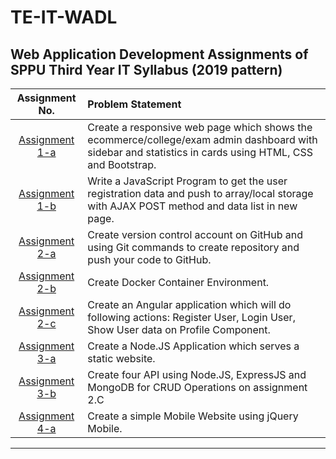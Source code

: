
# TE-IT-WADL


## Web Application Development Assignments of SPPU Third Year IT Syllabus (2019 pattern)



| Assignment No. | Problem Statement  |
| :--------------:  | :-------------- |
|[Assignment 1-a](Assignment1-A)| Create a responsive web page which shows the ecommerce/college/exam admin dashboard with sidebar and statistics in cards using HTML, CSS and Bootstrap.| 
|[Assignment 1-b](Assignment1-B)| Write a JavaScript Program to get the user registration data and push to array/local storage with AJAX POST method and data list in new page.|
|[Assignment 2-a](Assignment2-A)| Create version control account on GitHub and using Git commands to create repository and push your code to GitHub. |
|[Assignment 2-b](Assignment2-B)| Create Docker Container Environment.|
|[Assignment 2-c](Assignment2-C)|Create an Angular application which will do following actions: Register User, Login User, Show User data on Profile Component.|
|[Assignment 3-a](Assignment3-A)|Create a Node.JS Application which serves a static website.|
|[Assignment 3-b](Assignment3-B)|Create four API using Node.JS, ExpressJS and MongoDB for CRUD Operations on assignment 2.C |
|[Assignment 4-a](Assignment4-A)|Create a simple Mobile Website using jQuery Mobile.|

<hr>
